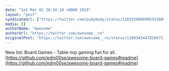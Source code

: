 ```yaml
---
date: "Sat Mar 02 20:18:18 +0000 2019"
layout: "post"
syndicateUrl: ["https://twitter.com/pudymody/status/1101939808996343809"]
media: []
authorName: "Awesome"
authorUrl: "https://twitter.com/awesome__re"
originalPost: "https://twitter.com/awesome__re/status/1100345447816675329"
---
```

New list:
Board Games - Table-top gaming fun for all.
[https://github.com/edm00se/awesome-board-games#readme](https://github.com/edm00se/awesome-board-games#readme)